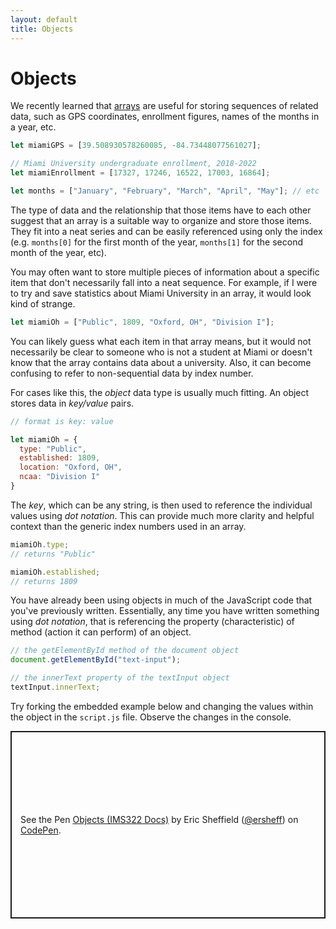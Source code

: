 ```yaml
---
layout: default
title: Objects
---
```

# Objects
We recently learned that [arrays](arrays.md) are useful for storing sequences of related data, such as GPS coordinates, enrollment figures, names of the months in a year, etc.

```js
let miamiGPS = [39.508930578260085, -84.73448077561027];

// Miami University undergraduate enrollment, 2018-2022 
let miamiEnrollment = [17327, 17246, 16522, 17003, 16864];

let months = ["January", "February", "March", "April", "May"]; // etc
```

The type of data and the relationship that those items have to each other suggest that an array is a suitable way to organize and store those items. They fit into a neat series and can be easily referenced using only the index (e.g. `months[0]` for the first month of the year, `months[1]` for the second month of the year, etc).

You may often want to store multiple pieces of information about a specific item that don't necessarily fall into a neat sequence. For example, if I were to try and save statistics about Miami University in an array, it would look kind of strange.

```js
let miamiOh = ["Public", 1809, "Oxford, OH", "Division I"];
```

You can likely guess what each item in that array means, but it would not necessarily be clear to someone who is not a student at Miami or doesn't know that the array contains data about a university. Also, it can become confusing to refer to non-sequential data by index number.

For cases like this, the *object* data type is usually much fitting. An object stores data in *key/value* pairs.

```js
// format is key: value

let miamiOh = {
  type: "Public",
  established: 1809,
  location: "Oxford, OH",
  ncaa: "Division I"
}
```

The *key*, which can be any string, is then used to reference the individual values using *dot notation*. This can provide much more clarity and helpful context than the generic index numbers used in an array.

```js
miamiOh.type;
// returns "Public"

miamiOh.established;
// returns 1809
```

You have already been using objects in much of the JavaScript code that you've previously written. Essentially, any time you have written something using *dot notation*, that is referencing the property (characteristic) of method (action it can perform) of an object.

```js
// the getElementById method of the document object
document.getElementById("text-input");

// the innerText property of the textInput object
textInput.innerText;
```

Try forking the embedded example below and changing the values within the object in the `script.js` file. Observe the changes in the console.
<p class="codepen" data-height="300" data-default-tab="html,result" data-slug-hash="vYPByeL" data-editable="true" data-user="ersheff" style="height: 300px; box-sizing: border-box; display: flex; align-items: center; justify-content: center; border: 2px solid; margin: 1em 0; padding: 1em;">
  <span>See the Pen <a href="https://codepen.io/ersheff/pen/vYPByeL">
  Objects (IMS322 Docs)</a> by Eric Sheffield (<a href="https://codepen.io/ersheff">@ersheff</a>)
  on <a href="https://codepen.io">CodePen</a>.</span>
</p>
<script async src="https://cpwebassets.codepen.io/assets/embed/ei.js"></script>